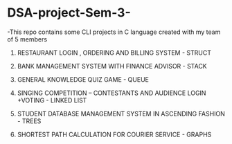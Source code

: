 # DSA-project-Sem-3-

-This repo contains some CLI projects in C language created with my team of 5 members

1. RESTAURANT LOGIN , ORDERING AND BILLING SYSTEM - STRUCT

2. BANK MANAGEMENT SYSTEM WITH FINANCE ADVISOR - STACK

3. GENERAL KNOWLEDGE QUIZ GAME  - QUEUE

4. SINGING COMPETITION – CONTESTANTS AND AUDIENCE LOGIN +VOTING - LINKED LIST

5. STUDENT DATABASE MANAGEMENT SYSTEM IN ASCENDING FASHION - TREES

6. SHORTEST PATH CALCULATION FOR COURIER SERVICE - GRAPHS


